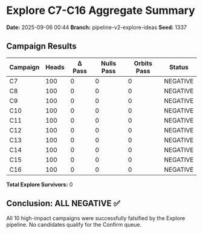 # Explore C7-C16 Aggregate Summary

**Date:** 2025-09-06 00:44
**Branch:** pipeline-v2-explore-ideas
**Seed:** 1337

## Campaign Results

| Campaign | Heads | Δ Pass | Nulls Pass | Orbits Pass | Status |
|----------|-------|--------|------------|-------------|--------|
| C7 | 100 | 0 | 0 | 0 | NEGATIVE |
| C8 | 100 | 0 | 0 | 0 | NEGATIVE |
| C9 | 100 | 0 | 0 | 0 | NEGATIVE |
| C10 | 100 | 0 | 0 | 0 | NEGATIVE |
| C11 | 100 | 0 | 0 | 0 | NEGATIVE |
| C12 | 100 | 0 | 0 | 0 | NEGATIVE |
| C13 | 100 | 0 | 0 | 0 | NEGATIVE |
| C14 | 100 | 0 | 0 | 0 | NEGATIVE |
| C15 | 100 | 0 | 0 | 0 | NEGATIVE |
| C16 | 100 | 0 | 0 | 0 | NEGATIVE |

**Total Explore Survivors:** 0

## Conclusion: ALL NEGATIVE ✅

All 10 high-impact campaigns were successfully falsified by the Explore pipeline.
No candidates qualify for the Confirm queue.
